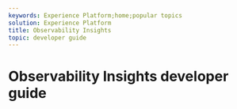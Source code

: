 ```yaml
---
keywords: Experience Platform;home;popular topics
solution: Experience Platform
title: Observability Insights
topic: developer guide
---
```


# Observability Insights developer guide